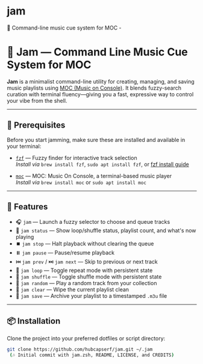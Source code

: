 
# jam
🎵 Command-line music cue system for MOC - 

# 🎵 Jam — Command Line Music Cue System for MOC

**Jam** is a minimalist command-line utility for creating, managing, and saving music playlists using [MOC (Music on Console)](https://moc.daper.net/). It blends fuzzy-search curation with terminal fluency—giving you a fast, expressive way to control your vibe from the shell.

---

## 🔧 Prerequisites

Before you start jamming, make sure these are installed and available in your terminal:

- [`fzf`](https://github.com/junegunn/fzf) — Fuzzy finder for interactive track selection  
  _Install via_ `brew install fzf`, `sudo apt install fzf`, or [fzf install guide](https://github.com/junegunn/fzf#installation)

- [`moc`](https://moc.daper.net/) — MOC: Music On Console, a terminal-based music player  
  _Install via_ `brew install moc` or `sudo apt install moc`

---

## 🎸 Features

- 🎧 `jam` — Launch a fuzzy selector to choose and queue tracks
- 🔢 `jam status` — Show loop/shuffle status, playlist count, and what's now playing
- ⏹️ `jam stop` — Halt playback without clearing the queue
- ⏸️ `jam pause` — Pause/resume playback
- ⏮️ `jam prev` / ⏭️ `jam next` — Skip to previous or next track
- 🔁 `jam loop` — Toggle repeat mode with persistent state
- 🔀 `jam shuffle` — Toggle shuffle mode with persistent state
- 🎲 `jam random` — Play a random track from your collection
- 🧼 `jam clear` — Wipe the current playlist clean
- 💾 `jam save` — Archive your playlist to a timestamped `.m3u` file

---

## 📦 Installation

Clone the project into your preferred dotfiles or script directory:

```bash
git clone https://github.com/hubcapserf/jam.git ~/.jam
 (🎶 Initial commit with jam.zsh, README, LICENSE, and CREDITS)
